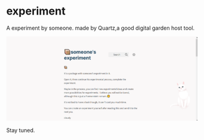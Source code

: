 # experiment
A experiment by someone.  made by Quartz,a good digital garden host tool.

![experiment](https://github.com/fcjz/experiment/blob/hugo/experiment.png)

Stay tuned.
